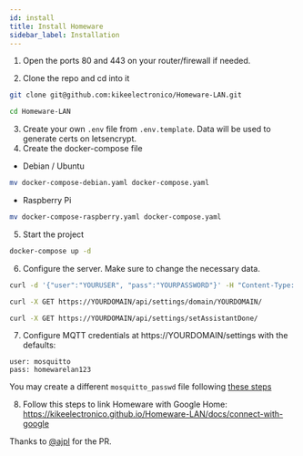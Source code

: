 ```yaml
---
id: install
title: Install Homeware
sidebar_label: Installation
---
```


1. Open the ports 80 and 443 on your router/firewall if needed.

2. Clone the repo and cd into it  
```bash
git clone git@github.com:kikeelectronico/Homeware-LAN.git
```
```bash
cd Homeware-LAN
```
3. Create your own `.env` file from `.env.template`. Data will be used to generate certs on letsencrypt.  
4. Create the docker-compose file
- Debian / Ubuntu
```bash
mv docker-compose-debian.yaml docker-compose.yaml
```
- Raspberry Pi
```bash
mv docker-compose-raspberry.yaml docker-compose.yaml
```
5. Start the project
```bash
docker-compose up -d
```
6. Configure the server. Make sure to change the necessary data.
```bash
curl -d '{"user":"YOURUSER", "pass":"YOURPASSWORD"}' -H "Content-Type: application/json" -X POST https://YOURDOMAIN/api/user/set/
```
```bash
curl -X GET https://YOURDOMAIN/api/settings/domain/YOURDOMAIN/
```
```bash
curl -X GET https://YOURDOMAIN/api/settings/setAssistantDone/
```
7. Configure MQTT credentials at https://YOURDOMAIN/settings with the defaults:  
```
user: mosquitto
pass: homewarelan123
```
You may create a different `mosquitto_passwd` file following [these steps](https://mosquitto.org/man/mosquitto_passwd-1.html)  

8. Follow this steps to link Homeware with Google Home: https://kikeelectronico.github.io/Homeware-LAN/docs/connect-with-google

Thanks to <a href="https://github.com/ajpl" tarjet="blanck">@ajpl</a> for the PR.

